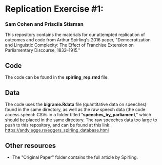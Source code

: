 # Replication Exercise #1: 
### Sam Cohen and Priscila Stisman

This repository contains the materials for our attempted replication of outcomes and code from Arthur Spirling's 2016 paper, "Democratization and Linguistic Complexity:
The Effect of Franchise Extension on Parliamentary Discourse, 1832–1915."

## Code 
The code can be found in the **spirling_rep.rmd** file. 

## Data
The code uses the **bigrame.Rdata** file (quantitative data on speeches) found in the same directory, as well as the raw speech data (the code access speech CSVs in a folder titled "**speeches_by_parliament**," which should be placed in the same directory. The raw speeches data too large to push to this repository, and can be found at this link: https://andy.egge.rs/eggers_spirling_database.html

## Other resources
- The "Original Paper" folder contains the full article by Spirling.
